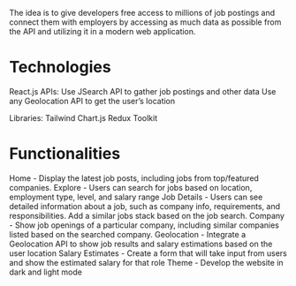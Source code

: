 
The idea is to give developers free access to millions of job postings and connect them with employers by accessing as much data as possible from the API and utilizing it in a modern web application.

# Technologies

React.js
APIs:
Use JSearch API to gather job postings and other data
Use any Geolocation API to get the user’s location

Libraries:
Tailwind
Chart.js
Redux Toolkit

# Functionalities

Home - Display the latest job posts, including jobs from top/featured companies.
Explore - Users can search for jobs based on location, employment type, level, and salary range
Job Details - Users can see detailed information about a job, such as company info, requirements, and responsibilities. Add a similar jobs stack based on the job search.
Company - Show job openings of a particular company, including similar companies listed based on the searched company.
Geolocation - Integrate a Geolocation API to show job results and salary estimations based on the user location
Salary Estimates - Create a form that will take input from users and show the estimated salary for that role
Theme - Develop the website in dark and light mode
